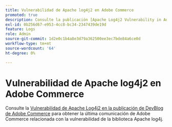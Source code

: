 ```yaml
---
title: Vulnerabilidad de Apache log4j2 en Adobe Commerce
promoted: true
description: Consulte la publicación [Apache Log4j2 Vulnerability in Adobe Commerce](https://community.magento.com/t5/Magento-DevBlog/Apache-Log4j2-Vulnerability-in-Adobe-Commerce/ba-p/488683) DevBlog para conocer la última comunicación de Adobe Commerce relacionada con la vulnerabilidad de la biblioteca Apache log4j.
exl-id: 0b256d67-e953-4cc8-bc34-2347439de19d
feature: Logs
role: Admin
source-git-commit: 1d2e0c1b4a8e3d79a362500ee3ec7bde84a6ce0d
workflow-type: tm+mt
source-wordcount: '64'
ht-degree: 0%

---
```


# Vulnerabilidad de Apache log4j2 en Adobe Commerce

Consulte la [Vulnerabilidad de Apache Log4j2 en la publicación de DevBlog de Adobe Commerce](https://community.magento.com/t5/Magento-DevBlog/Apache-Log4j2-Vulnerability-in-Adobe-Commerce/ba-p/488683) para obtener la última comunicación de Adobe Commerce relacionada con la vulnerabilidad de la biblioteca Apache log4j.

